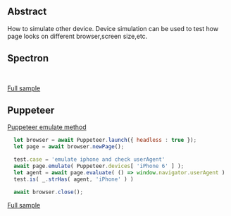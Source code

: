 ## Abstract
How to simulate other device.
Device simulation can be used to test how page looks on different browser,screen size,etc.

## Spectron
```javascript
  
```
[Full sample](../../../sample/spectron/Device.test.s)

## Puppeteer

[Puppeteer emulate method](https://pptr.dev/#?product=Puppeteer&version=v2.0.0&show=api-pageemulateoptions)

```javascript
  let browser = await Puppeteer.launch({ headless : true });
  let page = await browser.newPage();

  test.case = 'emulate iphone and check userAgent'
  await page.emulate( Puppeteer.devices[ 'iPhone 6' ] );
  let agent = await page.evaluate( () => window.navigator.userAgent )
  test.is( _.strHas( agent, 'iPhone' ) )

  await browser.close();
```
[Full sample](../../../sample/puppeteer/Device.test.s)
